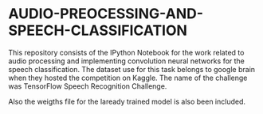 # AUDIO-PREOCESSING-AND-SPEECH-CLASSIFICATION
This repository consists of the IPython Notebook for the work related to audio processing and implementing convolution neural networks for the speech classification. The dataset use for this task belongs to google brain when they hosted the competition on Kaggle. The name of the challenge was TensorFlow Speech Recognition Challenge.

Also the weigths file for the laready trained model is also been included.
